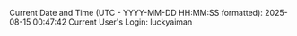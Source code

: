 Current Date and Time (UTC - YYYY-MM-DD HH:MM:SS formatted): 2025-08-15 00:47:42
Current User's Login: luckyaiman
